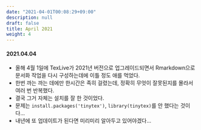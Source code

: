 ```yaml
---
date: "2021-04-01T00:08:29+09:00"
description: null
draft: false
title: April 2021
weight: 4
---
```


#### 2021.04.04
- 올해 4월 1일에 TexLive가 2021년 버전으로 업그레이드되면서 Rmarkdown으로 문서화 작업을 다시 구성하는데에 이틀 정도 애를 먹었다.
- 한번 까는 까는 데에만 한시간은 족히 걸렸는데, 정확히 무엇이 잘못된지를 몰라서 여러 번 반복했다.
- 결국 그거 자체는 설치를 잘 한 것이었다.
- 문제는 `install.packages('tinytex')`, `library(tinytex)`를 안 했다는 것이다...
- 내년에 또 업데이트가 된다면 미리미리 알아두고 있어야겠다...